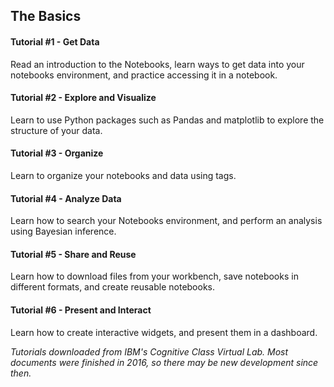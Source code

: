 
## The Basics

#### Tutorial #1 - Get Data 

Read an introduction to the Notebooks, learn ways to get data into your notebooks environment, and practice accessing it in a notebook.

#### Tutorial #2 - Explore and Visualize

Learn to use Python packages such as Pandas and matplotlib to explore the structure of your data.

#### Tutorial #3 - Organize

Learn to organize your notebooks and data using tags. 

#### Tutorial #4 - Analyze Data

Learn how to search your Notebooks environment, and perform an analysis using Bayesian inference.

#### Tutorial #5 - Share and Reuse

Learn how to download files from your workbench, save notebooks in different formats, and create reusable notebooks.

#### Tutorial #6 - Present and Interact

Learn how to create interactive widgets, and present them in a dashboard.

*Tutorials downloaded from IBM's Cognitive Class Virtual Lab. Most documents were finished in 2016, so there may be new development since then.*
